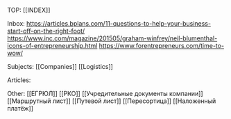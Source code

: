 TOP: [[INDEX]]

Inbox:
https://articles.bplans.com/11-questions-to-help-your-business-start-off-on-the-right-foot/
https://www.inc.com/magazine/201505/graham-winfrey/neil-blumenthal-icons-of-entrepreneurship.html
https://www.forentrepreneurs.com/time-to-wow/

Subjects:
[[Companies]]
[[Logistics]]

Articles:

Other:
[[ЕГРЮЛ]]
[[РКО]]
[[Учредительные документы компании]]
[[Маршрутный лист]]
[[Путевой лист]]
[[Пересортица]]
[[Наложенный платёж]]
